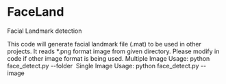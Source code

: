 # FaceLand
Facial Landmark detection

This code will generate facial landmark file (.mat) to be used in other projects. It reads *.png format image from given directory.
Please modify in code if other image format is being used.
Multiple Image Usage:
python face_detect.py --folder <image directory>
Single Image Usage:
python face_detect.py --image <image filename>

